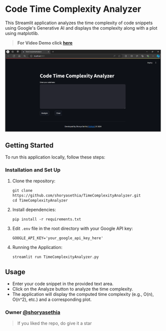 # Code Time Complexity Analyzer

This Streamlit application analyzes the time complexity of code snippets using Google's Generative AI and displays the complexity along with a plot using matplotlib.
> **For Video Demo click [here](https://github.com/shoryasethia/TimeComplexityAnalyzer/blob/main/res/TimeComplexityAnalyzer.mp4)**

![Home Page](https://github.com/shoryasethia/TimeComplexityAnalyzer/blob/main/res/HomePg.png)



## Getting Started

To run this application locally, follow these steps:

### Installation and Set Up

1. Clone the repository:
   ```
   git clone https://github.com/shoryasethia/TimeComplexityAnalyzer.git
   cd TimeComplexityAnalyzer
   ```
2. Install dependencies:
   ```
   pip install -r requirements.txt
   ```
3. Edit `.env` file in the root directory with your Google API key:
   ```
   GOOGLE_API_KEY='your_google_api_key_here'
   ```
4. Running the Application:
   ```
   streamlit run TimeComplexityAnalyzer.py
   ```
## Usage
* Enter your code snippet in the provided text area.
* Click on the Analyze button to analyze the time complexity.
* The application will display the computed time complexity (e.g., O(n), O(n^2), etc.) and a corresponding plot.


### Owner [@shoryasethia](https://github.com/shoryasethia)
> If you liked the repo, do give it a star
